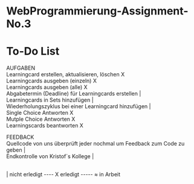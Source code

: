 # WebProgrammierung-Assignment-No.3

# To-Do List

AUFGABEN </br>
Learningcard erstellen, aktualisieren, löschen                            X </br>
Learningcards ausgeben (einzeln)                                          X </br>
Learningcards ausgeben (alle)                                             X </br>
Abgabetermin (Deadline) für Learningcards erstellen                       | </br>
Learningcards in Sets hinzufügen                                          | </br>
Wiederholungszyklus bei einer Learningcard hinzufügen                     | </br>
Single Choice Antworten                                                   X </br>
Mutple Choice Antworten                                                   X </br>
Learningscards beantworten                                                X </br>

FEEDBACK </br>
Quellcode von uns überprüft jeder nochmal um Feedback zum Code zu geben   | </br> 
Endkontrolle von Kristof´s Kollege                                        |

</br>
| nicht erledigt ---- X erledigt ----- ≈ in Arbeit


